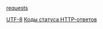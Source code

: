 
[requests](https://requests.readthedocs.io/en/latest/)

[UTF-8](https://en.wikipedia.org/wiki/UTF-8)
[Коды статуса HTTP-ответов](https://en.wikipedia.org/wiki/List_of_HTTP_status_codes)
